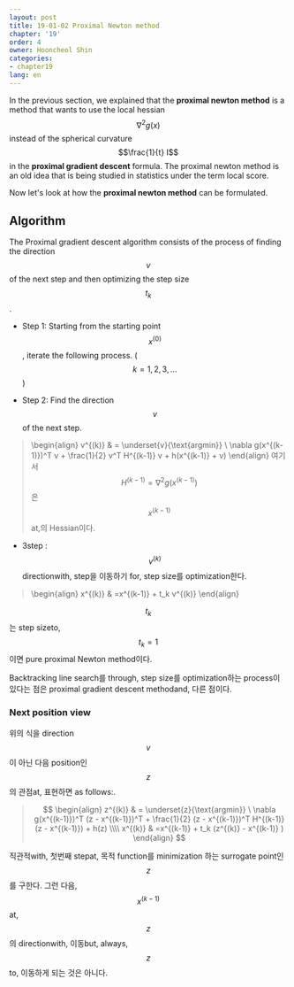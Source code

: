 ```yaml
---
layout: post
title: 19-01-02 Proximal Newton method
chapter: '19'
order: 4
owner: Hooncheol Shin
categories:
- chapter19
lang: en
---
```


In the previous section, we explained that the **proximal newton method** is a method that wants to use the local hessian $$\nabla^2 g(x)$$ instead of the spherical curvature $$\frac{1}{t} I$$ in the **proximal gradient descent** formula. The proximal newton method is an old idea that is being studied in statistics under the term local score.

Now let's look at how the **proximal newton method** can be formulated.

## Algorithm
The Proximal gradient descent algorithm consists of the process of finding the direction $$v$$ of the next step and then optimizing the step size $$t_k$$. 

* Step 1: Starting from the starting point $$x^{(0)}$$, iterate the following process. ($$k=1,2,3,...$$) 

* Step 2: Find the direction $$v$$ of the next step.

> \begin{align}
v^{(k)} & = \underset{v}{\text{argmin}} \ \nabla g(x^{(k-1)})^T v + \frac{1}{2} v^T H^{(k-1)} v + h(x^{(k-1)} + v)
\end{align}
여기서 $$H^{(k-1)} = \nabla^2 g(x^{(k-1)})$$은 $$x^{(k-1)}$$at,의 Hessian이다.

* 3step : $$v^{(k)}$$ directionwith, step을 이동하기 for, step size를 optimization한다. 

> \begin{align}
x^{(k)} & =x^{(k-1)} + t_k v^{(k)}
\end{align}

$$t_k$$는 step sizeto, $$t_k=1$$이면 pure proximal Newton method이다.

Backtracking line search를 through, step size를 optimization하는 process이 있다는 점은 proximal gradient descent methodand, 다른 점이다.

### Next position view
위의 식을 direction $$v$$이 아닌 다음 position인 $$z$$의 관점at, 표현하면 as follows:.

> $$
> \begin{align}
> z^{(k)} & = \underset{z}{\text{argmin}} \ \nabla g(x^{(k-1)})^T (z - x^{(k-1)})^T + \frac{1}{2} (z - x^{(k-1)})^T H^{(k-1)} (z - x^{(k-1)}) + h(z) \\\\
> x^{(k)} & =x^{(k-1)} + t_k (z^{(k)} - x^{(k-1)} )
> \end{align}
> $$

직관적with, 첫번째 stepat, 목적 function를 minimization 하는 surrogate point인 $$z$$를 구한다. 그런 다음, $$x^{(k-1)}$$at, $$z$$의 directionwith, 이동but, always, $$z$$to, 이동하게 되는 것은 아니다.